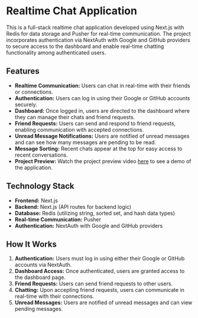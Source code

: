 # Realtime Chat Application

This is a full-stack realtime chat application developed using Next.js with Redis for data storage and Pusher for real-time communication. The project incorporates authentication via NextAuth with Google and GitHub providers to secure access to the dashboard and enable real-time chatting functionality among authenticated users.

## Features

- **Realtime Communication:** Users can chat in real-time with their friends or connections.
- **Authentication:** Users can log in using their Google or GitHub accounts securely.
- **Dashboard:** Once logged in, users are directed to the dashboard where they can manage their chats and friend requests.
- **Friend Requests:** Users can send and respond to friend requests, enabling communication with accepted connections.
- **Unread Message Notifications:** Users are notified of unread messages and can see how many messages are pending to be read.
- **Message Sorting:** Recent chats appear at the top for easy access to recent conversations.
- **Project Preview:** Watch the project preview video [here](https://portfolio.abhradippaul.blog/project/realtime-chat) to see a demo of the application.

## Technology Stack

- **Frontend:** Next.js
- **Backend:** Next.js (API routes for backend logic)
- **Database:** Redis (utilizing string, sorted set, and hash data types)
- **Real-time Communication:** Pusher
- **Authentication:** NextAuth with Google and GitHub providers

## How It Works

1. **Authentication:** Users must log in using either their Google or GitHub accounts via NextAuth.
2. **Dashboard Access:** Once authenticated, users are granted access to the dashboard page.
3. **Friend Requests:** Users can send friend requests to other users.
4. **Chatting:** Upon accepting friend requests, users can communicate in real-time with their connections.
5. **Unread Messages:** Users are notified of unread messages and can view pending messages.
